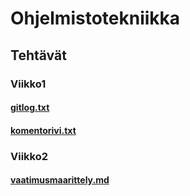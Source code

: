 # Ohjelmistotekniikka
## Tehtävät
### Viikko1 
#### [gitlog.txt](https://github.com/AxelTuomi/oj-harjoitustyo/blob/master/laskarit/gitlog.txt)
#### [komentorivi.txt](https://github.com/AxelTuomi/oj-harjoitustyo/blob/master/laskarit/komentorivi.txt)
### Viikko2
#### [vaatimusmaarittely.md](https://github.com/AxelTuomi/oj-harjoitustyo/blob/master/dokumentaatio/vaatimusmaarittely.md)
####
